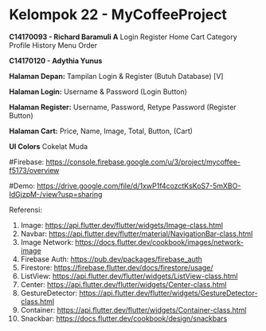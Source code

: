 # Kelompok 22 - MyCoffeeProject

**C14170093 - Richard Baramuli A**
Login
Register 
Home 
Cart
Category
Profile
History
Menu
Order

**C14170120 - Adythia Yunus**


**Halaman Depan:**
Tampilan Login & Register (Butuh Database) [V]

**Halaman Login:**
Username & Password (Login Button)

**Halaman Register:**
Username, Password, Retype Password (Register Button)

**Halaman Cart:**
Price, Name, Image, Total, Button, (Cart)

**UI Colors**
Cokelat Muda

#Firebase: https://console.firebase.google.com/u/3/project/mycoffee-f5173/overview

#Demo: https://drive.google.com/file/d/1xwP1f4cozctKsKoS7-5mXBO-IdGjzpM-/view?usp=sharing

Referensi:
1. Image: https://api.flutter.dev/flutter/widgets/Image-class.html
2. Navbar: https://api.flutter.dev/flutter/material/NavigationBar-class.html
3. Image Network: https://docs.flutter.dev/cookbook/images/network-image
4. Firebase Auth: https://pub.dev/packages/firebase_auth
5. Firestore: https://firebase.flutter.dev/docs/firestore/usage/
6. ListView: https://api.flutter.dev/flutter/widgets/ListView-class.html
7. Center: https://api.flutter.dev/flutter/widgets/Center-class.html
8. GestureDetector: https://api.flutter.dev/flutter/widgets/GestureDetector-class.html
9. Container: https://api.flutter.dev/flutter/widgets/Container-class.html
10. Snackbar: https://docs.flutter.dev/cookbook/design/snackbars
